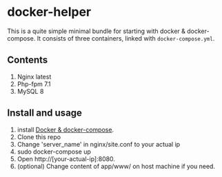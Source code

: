 # docker-helper

This is a quite simple minimal bundle for starting with docker & docker-compose. 
It consists of three containers, linked with `docker-compose.yml`.

## Contents
1. Nginx latest
2. Php-fpm 7.1
3. MySQL 8

## Install and usage
1. install [Docker & docker-compose](https://docs.docker.com/get-docker/).
2. Clone this repo
3. Change 'server_name' in nginx/site.conf to your actual ip
4. sudo docker-compose up
5. Open http://[your-actual-ip]:8080.
6. (optional) Change content of app/www/ on host machine if you need.
